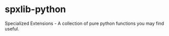 # spxlib-python
Specialized Extensions - A collection of pure python functions you may find useful.
